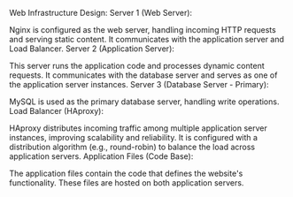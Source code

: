 Web Infrastructure Design:
Server 1 (Web Server):

Nginx is configured as the web server, handling incoming HTTP requests and serving static content.
It communicates with the application server and Load Balancer.
Server 2 (Application Server):

This server runs the application code and processes dynamic content requests.
It communicates with the database server and serves as one of the application server instances.
Server 3 (Database Server - Primary):

MySQL is used as the primary database server, handling write operations.
Load Balancer (HAproxy):

HAproxy distributes incoming traffic among multiple application server instances, improving scalability and reliability.
It is configured with a distribution algorithm (e.g., round-robin) to balance the load across application servers.
Application Files (Code Base):

The application files contain the code that defines the website's functionality.
These files are hosted on both application servers.

